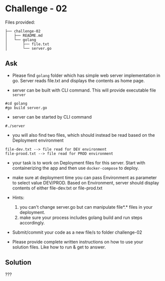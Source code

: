 # Challenge - 02

Files provided:
```
├── challenge-02
│   ├── README.md
│   └── golang
│       ├── file.txt
│       └── server.go
```

## Ask
- Please find `golang` folder which has simple web server implementation in go. Server reads file.txt and displays the contents as home page.

- server can be built with CLI command. This will provide executable file `server`
```
#cd golang 
#go build server.go
```
- server can be started by CLI command
```
#./server 
```
- you will also find two files, which should instead be read based on the Deployment environment 
```
file-dev.txt --> file read for DEV environment
file-prood.txt --> file read for PROD environment
```
- your task is to work on Deployment files for this server. Start with containerizing the app and then use `docker-compose` to deploy.

- make sure at deployment time you can pass Environment as parameter to select value DEV/PROD. Based on Environment, server should display contents of either file-dev.txt or file-prod.txt

- Hints:
  1) you can't change server.go but can manipulate file*.* files in your deployment.
  2) make sure your process includes golang build and run steps accordingly.
  
- Submit/commit your code as a new file/s to folder challenge-02

- Please provide complete written instructions on how to use your solution files. Like how to run & get to answer.

## Solution 
???



